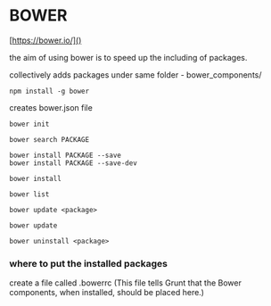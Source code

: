 # BOWER

[https://bower.io/]()

the aim of using bower is to speed up the including of packages.

collectively adds packages under same folder - bower_components/

```
npm install -g bower
```

creates bower.json file

```
bower init
```

```
bower search PACKAGE
```

```
bower install PACKAGE --save   
bower install PACKAGE --save-dev
```

```
bower install
```

```
bower list
```

```
bower update <package>
```

```
bower update
```

```
bower uninstall <package>
```

### where to put the installed packages

create a file called .bowerrc (This file tells Grunt that the Bower components, when installed, should be placed here.)
